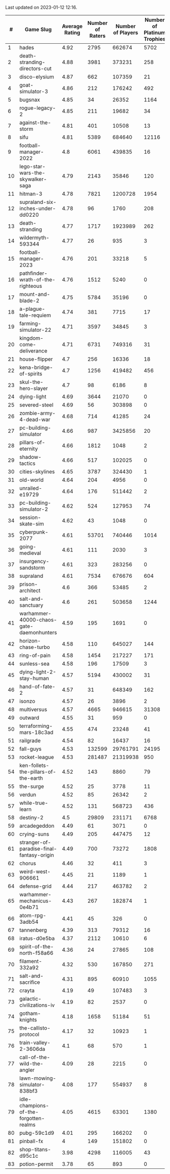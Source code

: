 Last updated on 2023-01-12 12:16.


|#|Game Slug|Average Rating|Number of Raters|Number of Players|Number of Platinum Trophies|Max Rarity (%)|
|---|---|---|---|---|---|---|
|1|hades|4.92|2795|662674|5702|89|
|2|death-stranding-directors-cut|4.88|3981|373231|258|91|
|3|disco-elysium|4.87|662|107359|21|28|
|4|goat-simulator-3|4.86|212|176242|492|91|
|5|bugsnax|4.85|34|26352|1164|97|
|6|rogue-legacy-2|4.85|211|19682|34|3|
|7|against-the-storm|4.81|401|10508|13|36|
|8|sifu|4.81|5389|684640|12116|96|
|9|football-manager-2022|4.8|6061|439835|16|49|
|10|lego-star-wars-the-skywalker-saga|4.79|2143|35846|120|97|
|11|hitman-3|4.78|7821|1200728|1954|47|
|12|supraland-six-inches-under-dd0220|4.78|96|1760|208|99|
|13|death-stranding|4.77|1717|1923989|262|91|
|14|wildermyth-593344|4.77|26|935|3|16|
|15|football-manager-2023|4.76|201|33218|5|80|
|16|pathfinder-wrath-of-the-righteous|4.76|1512|5240|0|50|
|17|mount-and-blade-2|4.75|5784|35196|0|25|
|18|a-plague-tale-requiem|4.74|381|7715|17|91|
|19|farming-simulator-22|4.71|3597|34845|3|77|
|20|kingdom-come-deliverance|4.71|6731|749316|31|30|
|21|house-flipper|4.7|256|16336|18|94|
|22|kena-bridge-of-spirits|4.7|1256|419482|456|94|
|23|skul-the-hero-slayer|4.7|98|6186|8|96|
|24|dying-light|4.69|3644|21070|0|95|
|25|severed-steel|4.69|56|303898|0|9|
|26|zombie-army-4-dead-war|4.68|714|41285|24|67|
|27|pc-building-simulator|4.66|987|3425856|20|48|
|28|pillars-of-eternity|4.66|1812|1048|2|81|
|29|shadow-tactics|4.66|517|102025|0|0.1|
|30|cities-skylines|4.65|3787|324430|1|72|
|31|old-world|4.64|204|4956|0|83|
|32|unrailed-e19729|4.64|176|511442|2|8|
|33|pc-building-simulator-2|4.62|524|127953|74|75|
|34|session-skate-sim|4.62|43|1048|0|27|
|35|cyberpunk-2077|4.61|53701|740446|1014|65|
|36|going-medieval|4.61|111|2030|3|67|
|37|insurgency-sandstorm|4.61|323|283256|0|5|
|38|supraland|4.61|7534|676676|604|99|
|39|prison-architect|4.6|366|53485|2|30|
|40|salt-and-sanctuary|4.6|261|503658|1244|83|
|41|warhammer-40000-chaos-gate-daemonhunters|4.59|195|1691|0|76|
|42|horizon-chase-turbo|4.58|110|645027|144|88|
|43|ring-of-pain|4.58|1454|217227|171|96|
|44|sunless-sea|4.58|196|17509|3|36|
|45|dying-light-2-stay-human|4.57|5194|430002|31|6|
|46|hand-of-fate-2|4.57|31|648349|162|72|
|47|isonzo|4.57|26|3896|2|58|
|48|multiversus|4.57|4665|946615|31308|76|
|49|outward|4.55|31|959|0|72|
|50|terraforming-mars-18c3ad|4.55|474|23248|41|45|
|51|railgrade|4.54|82|16437|16|98|
|52|fall-guys|4.53|132599|29761791|24195|0.1|
|53|rocket-league|4.53|281487|21319938|950|77|
|54|ken-follets-the-pillars-of-the-earth|4.52|143|8860|79|45|
|55|the-surge|4.52|25|3778|11|94|
|56|verdun|4.52|85|26342|2|75|
|57|while-true-learn|4.52|131|568723|436|93|
|58|destiny-2|4.5|29809|231171|6768|94|
|59|arcadegeddon|4.49|61|3071|0|91|
|60|crying-suns|4.49|205|447475|12|66|
|61|stranger-of-paradise-final-fantasy-origin|4.49|700|73272|1808|98|
|62|chorus|4.46|32|411|3|86|
|63|weird-west-906661|4.45|21|1189|1|85|
|64|defense-grid|4.44|217|463782|2|80|
|65|warhammer-mechanicus-0e4b71|4.43|267|182874|1|25|
|66|atom-rpg-3adb54|4.41|45|326|0|98|
|67|tannenberg|4.39|313|79312|16|88|
|68|iratus-d0e5ba|4.37|2112|10610|6|85|
|69|spirit-of-the-north-f58a66|4.36|24|27865|108|65|
|70|filament-332a92|4.32|530|167850|271|93|
|71|salt-and-sacrifice|4.31|895|60910|1055|91|
|72|crayta|4.19|49|107483|3|23|
|73|galactic-civilizations-iv|4.19|82|2537|0|79|
|74|gotham-knights|4.18|1658|51184|51|25|
|75|the-callisto-protocol|4.17|32|10923|1|93|
|76|train-valley-2-3606da|4.1|68|570|1|88|
|77|call-of-the-wild-the-angler|4.09|28|2215|0|61|
|78|lawn-mowing-simulator-838bf3|4.08|177|554937|8|85|
|79|idle-champions-of-the-forgotten-realms|4.05|4615|63301|1380|2|
|80|pubg-59c1d9|4.01|295|166202|0|73|
|81|pinball-fx|4|149|151802|0|85|
|82|shop-titans-d95c1c|3.98|4298|116005|43|97|
|83|potion-permit|3.78|65|893|0|98|
